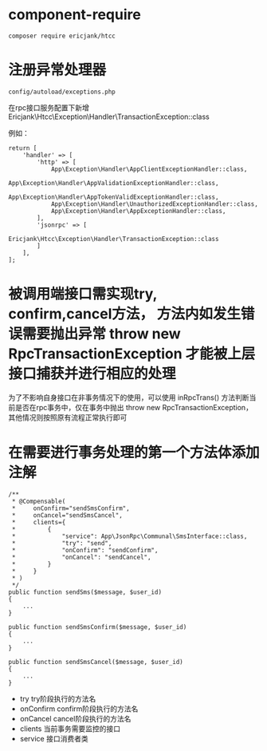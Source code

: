 # component-require

```
composer require ericjank/htcc
```

# 注册异常处理器

```
config/autoload/exceptions.php
```

在rpc接口服务配置下新增 Ericjank\Htcc\Exception\Handler\TransactionException::class

例如：
```
return [
    'handler' => [
        'http' => [
            App\Exception\Handler\AppClientExceptionHandler::class,
            App\Exception\Handler\AppValidationExceptionHandler::class,
            App\Exception\Handler\AppTokenValidExceptionHandler::class,
            App\Exception\Handler\UnauthorizedExceptionHandler::class,
            App\Exception\Handler\AppExceptionHandler::class,
        ],
        'jsonrpc' => [
            Ericjank\Htcc\Exception\Handler\TransactionException::class
        ]
    ],
];
```

# 被调用端接口需实现try, confirm,cancel方法， 方法内如发生错误需要抛出异常 throw new RpcTransactionException 才能被上层接口捕获并进行相应的处理
为了不影响自身接口在非事务情况下的使用，可以使用 inRpcTrans() 方法判断当前是否在rpc事务中，仅在事务中抛出 throw new RpcTransactionException，其他情况则按照原有流程正常执行即可

# 在需要进行事务处理的第一个方法体添加注解

```
/**
 * @Compensable(
 *     onConfirm="sendSmsConfirm",
 *     onCancel="sendSmsCancel",
 *     clients={
 *         {
 *             "service": App\JsonRpc\Communal\SmsInterface::class,
 *             "try": "send",
 *             "onConfirm": "sendConfirm",
 *             "onCancel": "sendCancel",
 *         }
 *     }
 * )
 */
public function sendSms($message, $user_id) 
{ 
    ...  
}

public function sendSmsConfirm($message, $user_id)
{
    ...
}

public function sendSmsCancel($message, $user_id)
{
    ...
}
```

* try try阶段执行的方法名
* onConfirm confirm阶段执行的方法名
* onCancel cancel阶段执行的方法名
* clients 当前事务需要监控的接口
* service 接口消费者类
